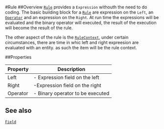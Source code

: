 #Rule
##Overview
[`Rule`](Rule.html) provides a `Expression` withouth the need to do coding. The basic building block for a [`Rule`](Rule.html) are expression on the `Left`, an [`Operator`](Operator.html) and an expression on the `Right`. At run time the expressions will be evaluated and the binary operator will executed, the result of the execution will become the result of the rule.

The other aspect of the rule is the [`RuleContext`](RuleContext.html), under certain circumstances, there are time in whic left and right expreesion are evaluated with an entity. as such the item will be the rule context.


##Properties
<table class="table table-condensed table-bordered">
    <thead>
<tr>
<th>Property</th>
<th>Description</th>
</tr>
</thead>
<tbody>
<tr><td>Left</td><td> - Expression field on the left</td></tr>
<tr><td>Right</td><td> -Expression field on the right </td></tr>
<tr><td>Operator</td><td> - Binary operator to be executed </td></tr>
</tbody></table>



## See also

[`Field`](Field.html)